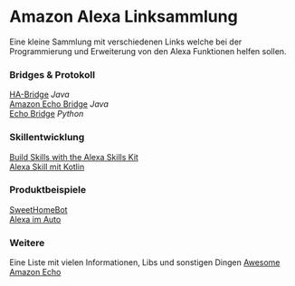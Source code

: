 # Amazon Alexa Linksammlung

Eine kleine Sammlung mit verschiedenen Links welche bei der Programmierung und Erweiterung von den Alexa Funktionen helfen sollen.  

### Bridges & Protokoll

[HA-Bridge](https://github.com/bwssytems/ha-bridge) *Java*  
[Amazon Echo Bridge](https://github.com/armzilla/amazon-echo-ha-bridge) *Java*  
[Echo Bridge](https://github.com/toddmedema/echo) *Python*  

### Skillentwicklung

[Build Skills with the Alexa Skills Kit](https://developer.amazon.com/de/docs/ask-overviews/build-skills-with-the-alexa-skills-kit.html)  
[Alexa Skill mit Kotlin](https://www.twilio.com/blog/2017/08/how-i-built-a-bin-colour-reminder-alexa-skill-using-aws-lambda-and-kotlin.html)  

### Produktbeispiele

[SweetHomeBot](https://sweethomebot.de/)  
[Alexa im Auto](https://buy.garmin.com/en-US/US/p/591054)  


### Weitere

Eine Liste mit vielen Informationen, Libs und sonstigen Dingen [Awesome Amazon Echo](https://github.com/miguelmota/awesome-amazon-echo)  



